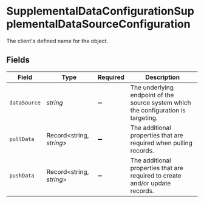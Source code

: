 # SupplementalDataConfigurationSupplementalDataSourceConfiguration

The client's defined name for the object.


## Fields

| Field                                                                               | Type                                                                                | Required                                                                            | Description                                                                         |
| ----------------------------------------------------------------------------------- | ----------------------------------------------------------------------------------- | ----------------------------------------------------------------------------------- | ----------------------------------------------------------------------------------- |
| `dataSource`                                                                        | *string*                                                                            | :heavy_minus_sign:                                                                  | The underlying endpoint of the source system which the configuration is targeting.  |
| `pullData`                                                                          | Record<string, *string*>                                                            | :heavy_minus_sign:                                                                  | The additional properties that are required when pulling records.                   |
| `pushData`                                                                          | Record<string, *string*>                                                            | :heavy_minus_sign:                                                                  | The additional properties that are required to create and/or update records.        |